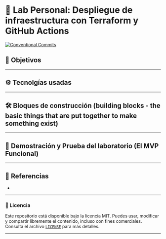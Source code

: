 # 🧪 Lab Personal: Despliegue de infraestructura con Terraform y GitHub Actions

[![Conventional Commits](https://img.shields.io/badge/Conventional%20Commits-1.0.0-%23FE5196?logo=conventionalcommits&logoColor=white)](https://conventionalcommits.org)

## 🎯 Objetivos

---

## ⚙ Tecnolgías usadas

---

## 🛠 Bloques de construcción (building blocks - the basic things that are put together to make something exist)

---

## 🚀 Demostración y Prueba del laboratorio (El MVP Funcional)


---

## 🔗 Referencias
- []( )

---

### 📝 Licencia

Este repositorio está disponible bajo la licencia MIT.
Puedes usar, modificar y compartir libremente el contenido, incluso con fines comerciales.
Consulta el archivo [`LICENSE`](./LICENSE) para más detalles.

---